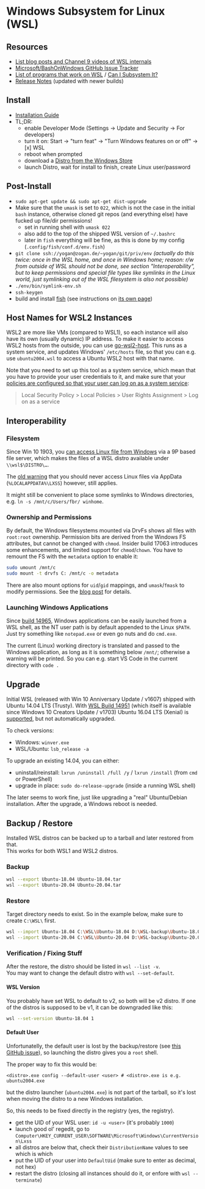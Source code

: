 # Windows Subsystem for Linux (WSL)

## Resources

* [List blog posts and Channel 9 videos of WSL
  internals](https://blogs.msdn.microsoft.com/commandline/learn-about-bash-on-windows-subsystem-for-linux/)
* [Microsoft/BashOnWindows GitHub Issue
  Tracker](https://github.com/microsoft/bashonwindows)
* [List of programs that work on WSL](https://github.com/ethanhs/WSL-Programs) /
  [Can I Subsystem It?](https://github.com/davatron5000/can-i-subsystem-it)
* [Release
  Notes](https://msdn.microsoft.com/en-us/commandline/wsl/release_notes)
  (updated with newer builds)

## Install

* [Installation
  Guide](https://msdn.microsoft.com/en-us/commandline/wsl/install_guide)
* TL;DR:
  * enable Developer Mode (Settings → Update and Security → For developers)
  * turn it on: Start → "turn feat" → "Turn Windows features on or off"
    → [x] WSL
  * reboot when prompted
  * download a [Distro from the Windows Store](https://docs.microsoft.com/en-us/windows/wsl/install-win10#install-your-linux-distribution-of-choice)
  * launch Distro, wait for install to finish, create Linux user/password

## Post-Install

* `sudo apt-get update && sudo apt-get dist-upgrade`
* Make sure that the `umask` is set to `022`, which is not the case in the
  initial `bash` instance, otherwise cloned git repos (and everything else) have
  fucked up file/dir permissions!
  * set in running shell with `umask 022`
  * also add to the top of the shipped WSL version of `~/.bashrc`
  * later in `fish` everything will be fine, as this is done by my config (`.config/fish/conf.d/env.fish`)
* `git clone ssh://yogan@zogan.de/~yogan/git/priv/env` *(actually do this twice:
  once in the WSL home, and once in Windows home; reason: r/w from outside of
  WSL should not be done, see section "Interoperability", but to keep
  permissions and special file types like symlinks in the Linux world, just
  symlinking out of the WSL filesystem is also not possible)*
* `./env/bin/symlink-env.sh`
* `ssh-keygen`
* build and install [fish](../linux/fish.md) (see instructions on [its own page](../linux/fish.md))

## Host Names for WSL2 Instances

WSL2 are more like VMs (compared to WSL1), so each instance will also have its
own (usually dynamic) IP address. To make it easier to access WSL2 hosts from
the outside, you can use [go-wsl2-host](https://github.com/shayne/go-wsl2-host).
This runs as a system service, and updates Windows' `/etc/hosts` file, so that
you can e.g. use `ubuntu2004.wsl` to access a Ubuntu WSL2 host with that name.

Note that you need to set up this tool as a system service, which mean that you
have to provide your user credentials to it, and make sure that your
[policies are configured so that your user can log on as a system
service](https://github.com/shayne/go-wsl2-host/issues/10#issuecomment-597399481):

> Local Security Policy > Local Policies > User Rights Assignment > Log on as a service

## Interoperability

### Filesystem

Since Win 10 1903, you
[can access Linux file from Windows](https://devblogs.microsoft.com/commandline/whats-new-for-wsl-in-windows-10-version-1903/)
via a 9P based file server, which makes the files of a WSL distro available
under `\\wsl$\DISTRO\…`.

The
[old warning](https://blogs.msdn.microsoft.com/commandline/2016/11/17/do-not-change-linux-files-using-windows-apps-and-tools/)
that you should never access Linux files via AppData (`%LOCALAPPDATA%\LXSS`)
however, still applies.

It might still be convenient to place some symlinks to Windows directories,
e.g. `ln -s /mnt/c/Users/fbr/ winhome`.

### Ownership and Permissions

By default, the Windows filesystems mounted via DrvFs shows all files with
`root:root` ownership. Permission bits are derived from the Windows FS
attributes, but cannot be changed with `chmod`. Insider build 17063 introduces
some enhancements, and limited support for `chmod`/`chown`. You have to remount
the FS with the `metadata` option to enable it:

```sh
sudo umount /mnt/c
sudo mount -t drvfs C: /mnt/c -o metadata
```

There are also mount options for `uid`/`gid` mappings, and `umask`/`fmask` to
modify permissions. See the [blog
post](https://blogs.msdn.microsoft.com/commandline/2018/01/12/chmod-chown-wsl-improvements/)
for details.

### Launching Windows Applications

Since [build
14965](https://msdn.microsoft.com/en-us/commandline/wsl/release_notes#build-14965),
Windows applications can be easily launched from a WSL shell, as the NT user
path is by default appended to the Linux `$PATH`. Just try something like
`notepad.exe` or even go nuts and do `cmd.exe`.

The current (Linux) working directory is translated and passed to the Windows
application, as long as it is something below `/mnt/`; otherwise a warning will
be printed. So you can e.g. start VS Code in the current directory with `code .`

## Upgrade

Initial WSL (released with Win 10 Anniversary Update / v1607) shipped with Ubuntu
14.04 LTS (Trusty). With [WSL Build
14951](https://msdn.microsoft.com/en-us/commandline/wsl/release_notes#build-14951)
(which itself is available since Windows 10 Creators Update / v1703) Ubuntu
16.04 LTS (Xenial) is
[supported](https://blogs.msdn.microsoft.com/commandline/2016/10/19/wsl-adds-ubuntu-16-04-xenial-support/),
but not automatically upgraded.

To check versions:

* Windows: `winver.exe`
* WSL/Ubuntu: `lsb_release -a`

To upgrade an existing 14.04, you can either:

* uninstall/reinstall: `lxrun /uninstall /full /y` / `lxrun /install` (from
  `cmd` or PowerShell)
* upgrade in place: `sudo do-release-upgrade` (inside a running WSL shell)

The later seems to work fine, just like upgrading a "real" Ubuntu/Debian
installation. After the upgrade, a Windows reboot is needed.

## Backup / Restore

Installed WSL distros can be backed up to a tarball and later restored from that.  
This works for both WSL1 and WSL2 distros.

### Backup

```sh
wsl --export Ubuntu-18.04 Ubuntu-18.04.tar
wsl --export Ubuntu-20.04 Ubuntu-20.04.tar
```

### Restore

Target directory needs to exist. So in the example below, make sure to create
`C:\WSL\` first.

```sh
wsl --import Ubuntu-18.04 C:\WSL\Ubuntu-18.04 D:\WSL-backup\Ubuntu-18.04.tar
wsl --import Ubuntu-20.04 C:\WSL\Ubuntu-20.04 D:\WSL-backup\Ubuntu-20.04.tar
```

### Verification / Fixing Stuff

After the restore, the distro should be listed in `wsl --list -v`.  
You may want to change the default distro with `wsl --set-default`.

#### WSL Version

You probably have set WSL to default to v2, so both will be v2 distro.
If one of the distros is supposed to be v1, it can be downgraded like this:

```sh
wsl --set-version Ubuntu-18.04 1
```

#### Default User

Unfortunatelly, the default user is lost by the backup/restore (see
[this GitHub issue](https://github.com/microsoft/WSL/issues/3974)), so
launching the distro gives you a `root` shell.

The proper way to fix this would be:

```
<distro>.exe config --default-user <user> # <distro>.exe is e.g. ubuntu2004.exe
```

but the distro launcher (`ubuntu2004.exe`) is not part of the tarball, so
it's lost when moving the distro to a new Windows installation.

So, this needs to be fixed directly in the registry (yes, the registry).

- get the UID of your WSL user: `id -u <user>` (it's probably `1000`)
- launch good ol' regedit, go to `Computer\HKEY_CURRENT_USER\SOFTWARE\Microsoft\Windows\CurrentVersion\Lxss`
- all distros are below that, check their `DistributionName` values to see which is which
- put the UID of your user into `DefaultUid` (make sure to enter as decimal, not hex)
- restart the distro (closing all instances should do it, or enfore with `wsl --terminate`)
